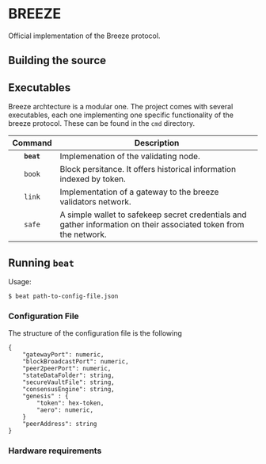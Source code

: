 # BREEZE

Official implementation of the Breeze protocol.

## Building the source

## Executables

Breeze archtecture is a modular one. The project comes with several executables, each one implementing one specific functionality 
of the breeze protocol. These can be found in the `cmd` directory.

|  Command   | Description                                                                                                        |
| :--------: | ------------------------------------------------------------------------------------------------------------------ |
| **`beat`** | Implemenation of the validating node.                                                                              |
| `book`     | Block persitance. It offers historical information indexed by token.                                               |
| `link`     | Implementation of a gateway to the breeze validators network.                                                      |
| `safe`     | A simple wallet to safekeep secret credentials and gather information on their associated token from the network.  |

## Running `beat`

Usage:

```shell
$ beat path-to-config-file.json
```

### Configuration File

The structure of the configuration file is the following

```
{
    "gatewayPort": numeric,
    "blockBroadcastPort": numeric,
    "peer2peerPort": numeric,
    "stateDataFolder": string,
    "secureVaultFile": string,
    "consensusEngine": string,
    "genesis" : {
        "token": hex-token,
        "aero": numeric, 
    }
    "peerAddress": string
}
```



### Hardware requirements



